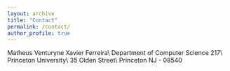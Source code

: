 ```yaml
---
layout: archive
title: "Contact"
permalink: /contact/
author_profile: true
---
```

Matheus Venturyne Xavier Ferreira\\
Department of Computer Science 217\\
Princeton University\\
35 Olden Street\\
Princeton NJ - 08540

<script language="JavaScript">
var username = "mvxf";
var hostname = "cs.princeton.edu";
var linktext = username + "@" + hostname ;

document.write("Email: <a href='" + "mail" + "to:" + username + "@" + hostname + "'>" + linktext + "</a>");
</script>

